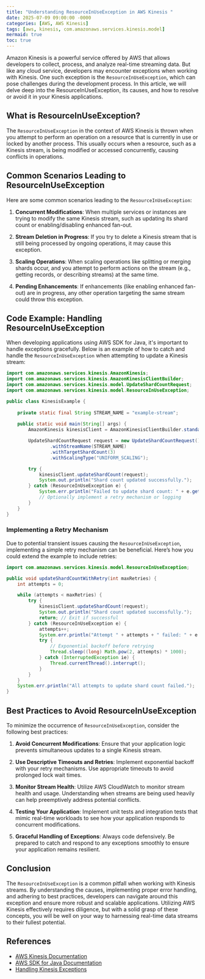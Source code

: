 ```yaml
---
title: "Understanding ResourceInUseException in AWS Kinesis "
date: 2025-07-09 09:00:00 -0000
categories: [AWS, AWS Kinesis]
tags: [aws, kinesis, com.amazonaws.services.kinesis.model]
mermaid: true
toc: true
---
```



Amazon Kinesis is a powerful service offered by AWS that allows developers to collect, process, and analyze real-time streaming data. But like any cloud service, developers may encounter exceptions when working with Kinesis. One such exception is the `ResourceInUseException`, which can pose challenges during the development process. In this article, we will delve deep into the ResourceInUseException, its causes, and how to resolve or avoid it in your Kinesis applications.

## What is ResourceInUseException?

The `ResourceInUseException` in the context of AWS Kinesis is thrown when you attempt to perform an operation on a resource that is currently in use or locked by another process. This usually occurs when a resource, such as a Kinesis stream, is being modified or accessed concurrently, causing conflicts in operations. 

## Common Scenarios Leading to ResourceInUseException

Here are some common scenarios leading to the `ResourceInUseException`:

1. **Concurrent Modifications**: When multiple services or instances are trying to modify the same Kinesis stream, such as updating its shard count or enabling/disabling enhanced fan-out.
   
2. **Stream Deletion in Progress**: If you try to delete a Kinesis stream that is still being processed by ongoing operations, it may cause this exception.

3. **Scaling Operations**: When scaling operations like splitting or merging shards occur, and you attempt to perform actions on the stream (e.g., getting records, or describing streams) at the same time.

4. **Pending Enhancements**: If enhancements (like enabling enhanced fan-out) are in progress, any other operation targeting the same stream could throw this exception.

## Code Example: Handling ResourceInUseException

When developing applications using AWS SDK for Java, it's important to handle exceptions gracefully. Below is an example of how to catch and handle the `ResourceInUseException` when attempting to update a Kinesis stream:

```java
import com.amazonaws.services.kinesis.AmazonKinesis;
import com.amazonaws.services.kinesis.AmazonKinesisClientBuilder;
import com.amazonaws.services.kinesis.model.UpdateShardCountRequest;
import com.amazonaws.services.kinesis.model.ResourceInUseException;

public class KinesisExample {
    
    private static final String STREAM_NAME = "example-stream";
    
    public static void main(String[] args) {
        AmazonKinesis kinesisClient = AmazonKinesisClientBuilder.standard().build();

        UpdateShardCountRequest request = new UpdateShardCountRequest()
                .withStreamName(STREAM_NAME)
                .withTargetShardCount(3)
                .withScalingType("UNIFORM_SCALING");

        try {
            kinesisClient.updateShardCount(request);
            System.out.println("Shard count updated successfully.");
        } catch (ResourceInUseException e) {
            System.err.println("Failed to update shard count: " + e.getMessage());
            // Optionally implement a retry mechanism or logging
        }
    }
}
```

### Implementing a Retry Mechanism

Due to potential transient issues causing the `ResourceInUseException`, implementing a simple retry mechanism can be beneficial. Here’s how you could extend the example to include retries:

```java
import com.amazonaws.services.kinesis.model.ResourceInUseException;

public void updateShardCountWithRetry(int maxRetries) {
    int attempts = 0;

    while (attempts < maxRetries) {
        try {
            kinesisClient.updateShardCount(request);
            System.out.println("Shard count updated successfully.");
            return; // Exit if successful
        } catch (ResourceInUseException e) {
            attempts++;
            System.err.println("Attempt " + attempts + " failed: " + e.getMessage());
            try {
                // Exponential backoff before retrying
                Thread.sleep((long) Math.pow(2, attempts) * 1000);
            } catch (InterruptedException ie) {
                Thread.currentThread().interrupt();
            }
        }
    }
    System.err.println("All attempts to update shard count failed.");
}
```

## Best Practices to Avoid ResourceInUseException

To minimize the occurrence of `ResourceInUseException`, consider the following best practices:

1. **Avoid Concurrent Modifications**: Ensure that your application logic prevents simultaneous updates to a single Kinesis stream.

2. **Use Descriptive Timeouts and Retries**: Implement exponential backoff with your retry mechanisms. Use appropriate timeouts to avoid prolonged lock wait times.

3. **Monitor Stream Health**: Utilize AWS CloudWatch to monitor stream health and usage. Understanding when streams are being used heavily can help preemptively address potential conflicts.

4. **Testing Your Application**: Implement unit tests and integration tests that mimic real-time workloads to see how your application responds to concurrent modifications.

5. **Graceful Handling of Exceptions**: Always code defensively. Be prepared to catch and respond to any exceptions smoothly to ensure your application remains resilient.

## Conclusion

The `ResourceInUseException` is a common pitfall when working with Kinesis streams. By understanding the causes, implementing proper error handling, and adhering to best practices, developers can navigate around this exception and ensure more robust and scalable applications. Utilizing AWS Kinesis effectively requires diligence, but with a solid grasp of these concepts, you will be well on your way to harnessing real-time data streams to their fullest potential.

## References
- [AWS Kinesis Documentation](https://docs.aws.amazon.com/kinesis/latest/dev/introduction.html)
- [AWS SDK for Java Documentation](https://docs.aws.amazon.com/sdk-for-java/latest/developer-guide/home.html)
- [Handling Kinesis Exceptions](https://docs.aws.amazon.com/kinesis/latest/dev/monitoring.html)